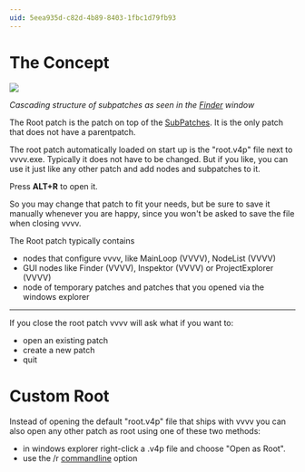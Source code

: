 ```yaml
---
uid: 5eea935d-c82d-4b89-8403-1fbc1d79fb93
---
```


# The Concept

![](~/img/BasicPatching_Cascading.png "")  
 
*Cascading structure of subpatches as seen in the [Finder](xref:869d5933-4693-4b32-a7f3-5b7cfcc3a07f) window*  


The Root patch is the patch on top of the [SubPatches](xref:b66f153a-f7c3-4867-a8c9-bce69861d759). It is the only patch that does not have a parentpatch.   

The root patch automatically loaded on start up is the "root.v4p" file next to vvvv.exe. Typically it does not have to be changed. But if you like, you can use it just like any other patch and add nodes and subpatches to it.   

Press **ALT+R** to open it.   

So you may change that patch to fit your needs, but be sure to save it manually whenever you are happy, since you won't be asked to save the file when closing vvvv.  

The Root patch typically contains   
* nodes that configure vvvv, like <span class="node">MainLoop (VVVV)</span>, <span class="node">NodeList (VVVV)</span>  
* GUI nodes like <span class="node">Finder (VVVV)</span>, <span class="node">Inspektor (VVVV)</span> or <span class="node">ProjectExplorer (VVVV)</span>  
* node of temporary patches and patches that you opened via the windows explorer  

---  

If you close the root patch vvvv will ask what if you want to:  
* open an existing patch  
* create a new patch  
* quit  


# Custom Root



Instead of opening the default "root.v4p" file that ships with vvvv you can also open any other patch as root using one of these two methods:  
* in windows explorer right-click a .v4p file and choose "Open as Root".   
* use the /r [commandline](xref:2eb3d2a2-d4c1-4bc0-bcd8-16e48d756b16) option  

